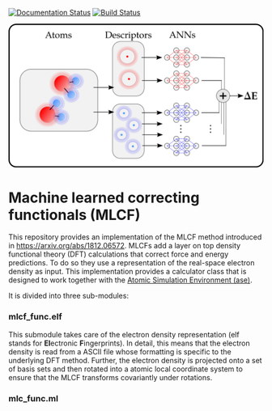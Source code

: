 [![Documentation Status](https://readthedocs.org/projects/mlcf-master/badge/?version=latest)](https://mlcf-master.readthedocs.io/en/latest/?badge=latest)
[![Build Status](https://travis-ci.org/semodi/mlcf.svg?branch=master)](https://travis-ci.org/semodi/mlcf)

![model](https://github.com/semodi/mlcf/blob/master/model.png)

# Machine learned correcting functionals (MLCF)

This repository provides an implementation of the MLCF method introduced in https://arxiv.org/abs/1812.06572. 
MLCFs add a layer on top density functional theory (DFT) calculations that correct force and energy predictions. To do so they use a representation of the real-space electron density as input. This implementation provides a calculator class that is designed to work together with the [Atomic Simulation Environment (ase)](https://wiki.fysik.dtu.dk/ase/).

It is divided into three sub-modules:

### mlcf_func.elf
 
This submodule takes care of the electron density representation (elf stands for **El**ectronic **F**ingerprints). In detail, this means that the electron density is read from a ASCII file whose formatting is specific to the underlying DFT method. Further, the electron density is projected onto a set of basis sets and then rotated into a atomic local coordinate system to ensure that the MLCF transforms covariantly under rotations.

### mlc_func.ml


